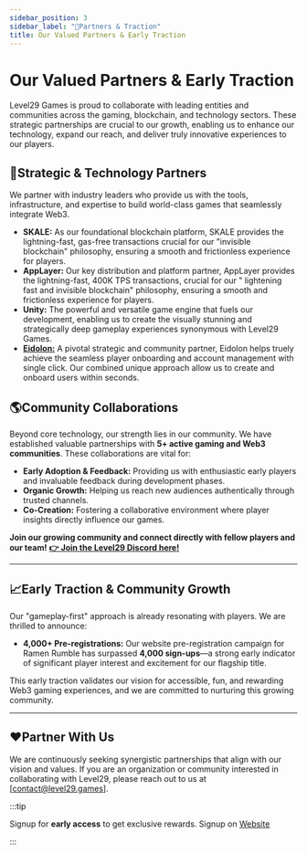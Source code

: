 ```yaml
---
sidebar_position: 3
sidebar_label: "🤝Partners & Traction"
title: Our Valued Partners & Early Traction
---
```


# Our Valued Partners & Early Traction

Level29 Games is proud to collaborate with leading entities and communities across the gaming, blockchain, and technology sectors. These strategic partnerships are crucial to our growth, enabling us to enhance our technology, expand our reach, and deliver truly innovative experiences to our players.

## 🤝Strategic & Technology Partners

We partner with industry leaders who provide us with the tools, infrastructure, and expertise to build world-class games that seamlessly integrate Web3.

- **SKALE:** As our foundational blockchain platform, SKALE provides the lightning-fast, gas-free transactions crucial for our "invisible blockchain" philosophy, ensuring a smooth and frictionless experience for players.
- **AppLayer:** Our key distribution and platform partner, AppLayer provides the lightning-fast, 400K TPS transactions, crucial for our " lightening fast and invisible blockchain" philosophy, ensuring a smooth and frictionless experience for players.
- **Unity:** The powerful and versatile game engine that fuels our development, enabling us to create the visually stunning and strategically deep gameplay experiences synonymous with Level29 Games.
- [**Eidolon:**](https://docs.eidolon.gg/) A pivotal strategic and community partner, Eidolon helps truely achieve the seamless player onboarding and account management with single click. Our combined unique approach allow us to create and onboard users within seconds.

## 🌎Community Collaborations

Beyond core technology, our strength lies in our community. We have established valuable partnerships with **5+ active gaming and Web3 communities**. These collaborations are vital for:

- **Early Adoption & Feedback:** Providing us with enthusiastic early players and invaluable feedback during development phases.
- **Organic Growth:** Helping us reach new audiences authentically through trusted channels.
- **Co-Creation:** Fostering a collaborative environment where player insights directly influence our games.

**Join our growing community and connect directly with fellow players and our team!**
**[👉 Join the Level29 Discord here!](https://discord.com/invite/K4KDqC4mD8)**

---

## 📈Early Traction & Community Growth

Our "gameplay-first" approach is already resonating with players. We are thrilled to announce:

- **4,000+ Pre-registrations:** Our website pre-registration campaign for Ramen Rumble has surpassed **4,000 sign-ups**—a strong early indicator of significant player interest and excitement for our flagship title.

This early traction validates our vision for accessible, fun, and rewarding Web3 gaming experiences, and we are committed to nurturing this growing community.

---

## ❤️Partner With Us

We are continuously seeking synergistic partnerships that align with our vision and values. If you are an organization or community interested in collaborating with Level29, please reach out to us at [contact@level29.games].

:::tip

Signup for **early access** to get exclusive rewards. Signup on [Website](https://ramenrumble.com/)

:::
